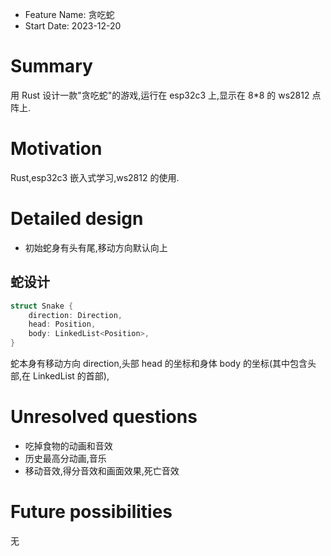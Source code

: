 - Feature Name: 贪吃蛇
- Start Date: 2023-12-20

# Summary

[summary]: #summary

用 Rust 设计一款"贪吃蛇"的游戏,运行在 esp32c3 上,显示在 8\*8 的 ws2812 点阵上.

# Motivation

[motivation]: #motivation

Rust,esp32c3 嵌入式学习,ws2812 的使用.

# Detailed design

[detailed-design]: #detailed-design

- 初始蛇身有头有尾,移动方向默认向上

## 蛇设计

```Rust
struct Snake {
    direction: Direction,
    head: Position,
    body: LinkedList<Position>,
}
```

蛇本身有移动方向 direction,头部 head 的坐标和身体 body 的坐标(其中包含头部,在 LinkedList 的首部),

# Unresolved questions

[unresolved-questions]: #unresolved-questions

- 吃掉食物的动画和音效
- 历史最高分动画,音乐
- 移动音效,得分音效和画面效果,死亡音效

# Future possibilities

[future-possibilities]: #future-possibilities

无

